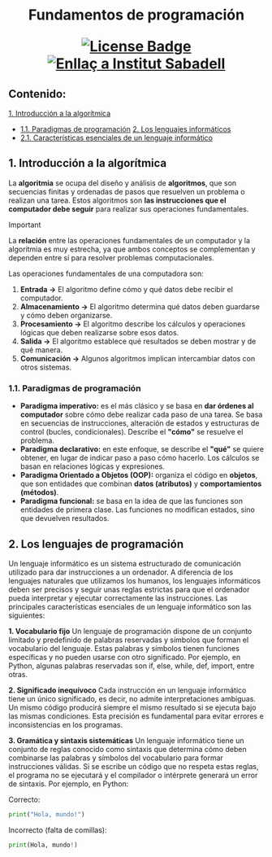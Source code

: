 <h1 align="center">Fundamentos de programación
<div align="center">

<a href="https://github.com/victordomgs/Teoria-de-sistemas-i-computacion/blob/main/LICENSE"><img src="https://img.shields.io/github/license/abhisheknaiidu/awesome-github-profile-readme?color=2b9348" alt="License Badge"/></a>
<a href="https://agora.xtec.cat/ies-sabadell/"><img src="https://img.shields.io/badge/Institut%20Sabadell-Centre-%23FFD700" alt="Enllaç a Institut Sabadell"/></a>
</a>



</div>

## Contenido:
[1. Introducción a la algorítmica](#1-los-sistemas-de-información)  
  - [1.1. Paradigmas de programación](#11-paradigmas-de-programación)
[2. Los lenguajes informáticos](#2-los-lenguajes-de-programación)
  - [2.1. Características esenciales de un lenguaje informático](#21-características-esenciales-de-un-lenguaje-informático)


## 1. Introducción a la algorítmica

La **algoritmia** se ocupa del diseño y análisis de **algoritmos**, que son secuencias finitas y ordenadas de pasos que resuelven un problema o realizan una tarea. Estos algoritmos son **las instrucciones que el computador debe seguir** para realizar sus operaciones fundamentales.

> [!IMPORTANT]  
> La **relación** entre las operaciones fundamentales de un computador y la algoritmia es muy estrecha, ya que ambos conceptos se complementan y dependen entre sí para resolver problemas computacionales.

Las operaciones fundamentales de una computadora son: 

1. **Entrada →** El algoritmo define cómo y qué datos debe recibir el computador.
2. **Almacenamiento →** El algoritmo determina qué datos deben guardarse y cómo deben organizarse.
3. **Procesamiento →** El algoritmo describe los cálculos y operaciones lógicas que deben realizarse sobre esos datos.
4. **Salida →** El algoritmo establece qué resultados se deben mostrar y de qué manera.
5. **Comunicación →** Algunos algoritmos implican intercambiar datos con otros sistemas.

### 1.1. Paradigmas de programación 
- **Paradigma imperativo:** es el más clásico y se basa en **dar órdenes al computador** sobre cómo debe realizar cada paso de una tarea. Se basa en secuencias de instrucciones, alteración de estados y estructuras de control (bucles, condicionales). Describe el **"cómo"** se resuelve el problema.
- **Paradigma declarativo:** en este enfoque, se describe el **"qué"** se quiere obtener, en lugar de indicar paso a paso cómo hacerlo. Los cálculos se basan en relaciones lógicas y expresiones.
- **Paradigma Orientado a Objetos (OOP):** organiza el código en **objetos**, que son entidades que combinan **datos (atributos)** y **comportamientos (métodos)**.
- **Paradigma funcional:** se basa en la idea de que las funciones son entidades de primera clase. Las funciones no modifican estados, sino que devuelven resultados.

## 2. Los lenguajes de programación
Un lenguaje informático es un sistema estructurado de comunicación utilizado para dar instrucciones a un ordenador. A diferencia de los lenguajes naturales que utilizamos los humanos, los lenguajes informáticos deben ser precisos y seguir unas reglas estrictas para que el ordenador pueda interpretar y ejecutar correctamente las instrucciones. Las principales características esenciales de un lenguaje informático son las siguientes:

**1. Vocabulario fijo**
Un lenguaje de programación dispone de un conjunto limitado y predefinido de palabras reservadas y símbolos que forman el vocabulario del lenguaje. Estas palabras y símbolos tienen funciones específicas y no pueden usarse con otro significado. Por ejemplo, en Python, algunas palabras reservadas son if, else, while, def, import, entre otras.

**2. Significado inequívoco**
Cada instrucción en un lenguaje informático tiene un único significado, es decir, no admite interpretaciones ambiguas. Un mismo código producirá siempre el mismo resultado si se ejecuta bajo las mismas condiciones. Esta precisión es fundamental para evitar errores e inconsistencias en los programas.

**3. Gramática y sintaxis sistemáticas**
Un lenguaje informático tiene un conjunto de reglas conocido como sintaxis que determina cómo deben combinarse las palabras y símbolos del vocabulario para formar instrucciones válidas. Si se escribe un código que no respeta estas reglas, el programa no se ejecutará y el compilador o intérprete generará un error de sintaxis. Por ejemplo, en Python:

Correcto:
```python
print("Hola, mundo!")
```

Incorrecto (falta de comillas):
```python
print(Hola, mundo!)
```
